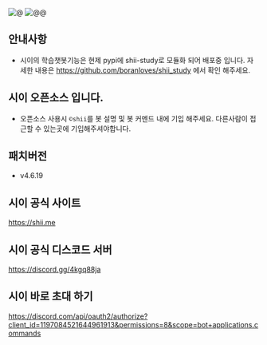 ![@](https://koreanbots.dev/api/widget/bots/servers/1197084521644961913.svg?icon=true) 
![@@](https://koreanbots.dev/api/widget/bots/status/1197084521644961913.svg?icon=true)

## 안내사항
- 시이의 학습챗봇기능은 현제 pypi에 shii-study로 모듈화 되어 배포중 입니다. 자세한 내용은 https://github.com/boranloves/shii_study 에서 확인 해주세요.

## 시이 오픈소스 입니다.
- 오픈소스 사용시 `©shii`를 봇 설명 및 봇 커멘드 내에 기입 해주세요. 다른사람이 접근할 수 있는곳에 기입해주셔야합니다.

## 패치버전
- v4.6.19                       

## 시이 공식 사이트                         
https://shii.me

## 시이 공식 디스코드 서버
https://discord.gg/4kgq88ja                            

## 시이 바로 초대 하기
https://discord.com/api/oauth2/authorize?client_id=1197084521644961913&permissions=8&scope=bot+applications.commands                            
